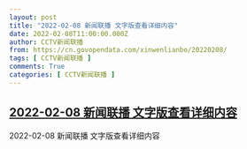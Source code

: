 ```yaml
---
layout: post
title: "2022-02-08 新闻联播 文字版查看详细内容"
date: 2022-02-08T11:00:00.000Z
author: CCTV新闻联播
from: https://cn.govopendata.com/xinwenlianbo/20220208/
tags: [ CCTV新闻联播 ]
comments: True
categories: [ CCTV新闻联播 ]
---
```

<!--1644318000000-->
[2022-02-08 新闻联播 文字版查看详细内容](https://cn.govopendata.com/xinwenlianbo/20220208/)
------

<div>
2022-02-08 新闻联播 文字版查看详细内容
</div>
